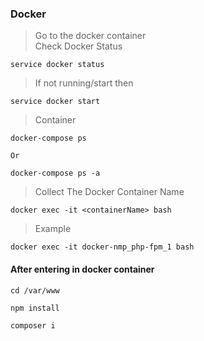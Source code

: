 ### Docker
>Go to the docker container
<br>Check Docker Status
```
service docker status
```

>If not running/start then
```
service docker start
```
     
>Container
```
docker-compose ps
```

`Or`
```
docker-compose ps -a
```

>Collect The Docker Container Name
```
docker exec -it <containerName> bash
```

>Example
```
docker exec -it docker-nmp_php-fpm_1 bash
```

#### After entering in docker container
```
cd /var/www
```

```
npm install
```

```
composer i
```